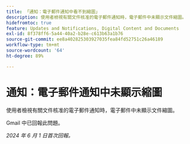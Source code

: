 ```yaml
---
title: 「通知：電子郵件通知中看不到縮圖」
description: 使用者檢視有關文件核准的電子郵件通知時，電子郵件中未顯示文件縮圖。
hidefromtoc: true
feature: Updates and Notifications, Digital Content and Documents
exl-id: 8f378ff6-5a44-40a2-b28e-c613b63a1b76
source-git-commit: ee8a402825303927035fea84fd52751c26a46189
workflow-type: tm+mt
source-wordcount: '64'
ht-degree: 89%

---
```


# 通知：電子郵件通知中未顯示縮圖

<!--
>[!NOTE]
>
>This issue was fixed on July 25, 2024.
-->

使用者檢視有關文件核准的電子郵件通知時，電子郵件中未顯示文件縮圖。

Gmail 中已回報此問題。

_2024 年 6 月 1 日首次回報。_
